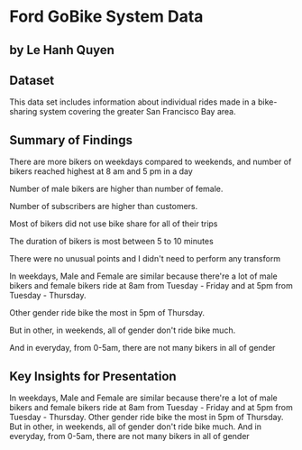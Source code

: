 # Ford GoBike System Data
## by Le Hanh Quyen


## Dataset

This data set includes information about individual rides made in a bike-sharing system covering the greater San Francisco Bay area.


## Summary of Findings

There are more bikers on weekdays compared to weekends, and number of bikers reached highest at 8 am and 5 pm in a day

Number of male bikers are higher than number of female.

Number of subscribers are higher than customers.

Most of bikers did not use bike share for all of their trips

The duration of bikers is most between 5 to 10 minutes

There were no unusual points and I didn't need to perform any transform

In weekdays, Male and Female are similar because there're a lot of male bikers and female bikers ride at 8am from Tuesday - Friday and at 5pm from Tuesday - Thursday.

Other gender ride bike the most in 5pm of Thursday.

But in other, in weekends, all of gender don't ride bike much.

And in everyday, from 0-5am, there are not many bikers in all of gender


## Key Insights for Presentation


In weekdays, Male and Female are similar because there're a lot of male bikers and female bikers ride at 8am from Tuesday - Friday and at 5pm from Tuesday - Thursday. Other gender ride bike the most in 5pm of Thursday. But in other, in weekends, all of gender don't ride bike much. And in everyday, from 0-5am, there are not many bikers in all of gender
